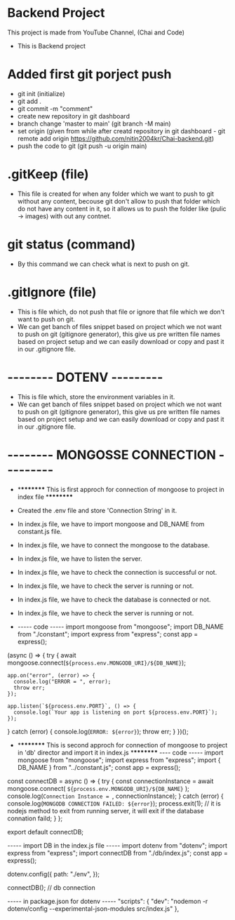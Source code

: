 # Backend Project

This project is made from YouTube Channel, (Chai and Code)

- This is Backend project

# Added first git porject push

- git init (initialize)
- git add .
- git commit -m "comment"
- create new repository in git dashboard
- branch change 'master to main' (git branch -M main)
- set origin (given from while after creatd repository in git dashboard - git remote add origin https://github.com/nitin2004kr/Chai-backend.git)
- push the code to git (git push -u origin main)

# .gitKeep (file)

- This file is created for when any folder which we want to push to git without any content, becouse git don't allow to push that folder which do not have any content in it, so it allows us to push the folder like (pulic -> images) with out any contnet.

# git status (command)

- By this command we can check what is next to push on git.

# .gitIgnore (file)

- This is file which, do not push that file or ignore that file which we don't want to push on git.
- We can get banch of files snippet based on project which we not want to push on git (gitignore generator), this give us pre written file names based on project setup and we can easily download or copy and past it in our .gitignore file.

# -------- DOTENV ---------

- This is file which, store the environment variables in it.
- We can get banch of files snippet based on project which we not want to push on git (gitignore generator), this give us pre written file names based on project setup and we can easily download or copy and past it in our .gitignore file.

# -------- MONGOSSE CONNECTION ---------

- \***\*\*\*\*\*\*\*** This is first approch for connection of mongoose to project in index file \***\*\*\*\*\*\*\***
- Created the .env file and store 'Connection String' in it.
- In index.js file, we have to import mongoose and DB_NAME from constant.js file.
- In index.js file, we have to connect the mongoose to the database.
- In index.js file, we have to listen the server.
- In index.js file, we have to check the connection is successful or not.
- In index.js file, we have to check the server is running or not.
- In index.js file, we have to check the database is connected or not.
- In index.js file, we have to check the server is running or not.

- ----- code -----
  import mongoose from "mongoose";
  import DB_NAME from "./constant";
  import express from "express";
  const app = express();

(async () => {
try {
await mongoose.connect(`${process.env.MONGODB_URI}/${DB_NAME}`);

    app.on("error", (error) => {
      console.log("ERROR = ", error);
      throw err;
    });

    app.listen(`${process.env.PORT}`, () => {
      console.log(`Your app is listening on port ${process.env.PORT}`);
    });

} catch (error) {
console.log(`ERROR: ${error}`);
throw err;
}
})();

- \***\*\*\*\*\*\*\*** This is second approch for connection of mongoose to project in 'db' director and import it in index.js \***\*\*\*\*\*\*\***
  ---- code -----
  import mongoose from "mongoose";
  import express from "express";
  import { DB_NAME } from "../constant.js";
  const app = express();

const connectDB = async () => {
try {
const connectionInstance = await mongoose.connect(
`${process.env.MONGODB_URI}/${DB_NAME}`
);
console.log(`Connection Instance = `, connectionInstance);
} catch (error) {
console.log(`MONGODB CONNECTION FAILED: ${error}`);
process.exit(1); // it is nodejs method to exit from running server, it will exit if the database connation faild;
}
};

export default connectDB;

----- import DB in the index.js file -----
import dotenv from "dotenv";
import express from "express";
import connectDB from "./db/index.js";
const app = express();

dotenv.config({
path: "./env",
});

connectDB(); // db connection

----- in package.json for dotenv -----
"scripts": {
"dev": "nodemon -r dotenv/config --experimental-json-modules src/index.js"
},

